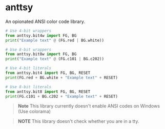 # anttsy

An opionated ANSI color code library.

```python
# Use 4-bit wrappers
from anttsy.bit4w import FG, BG
print("Example text" @ (FG.red | BG.white))

# Use 8-bit wrappers
from anttsy.bit8w import FG, BG
print("Example text" @ (FG.c101 | BG.c202))

# Use 4-bit literals
from anttsy.bit4 import FG, BG, RESET
print(FG.red + BG.white + "Example text" + RESET)

# Use 8-bit literals
from anttsy.bit8 import FG, BG, RESET
print(FG.c101 + BG.c202 + "Example text" + RESET)
```

> **Note**
> This library currently doesn't enable ANSI codes on Windows (Use colorama)

> **NOTE**
> This library doesn't check whether you are in a tty.
